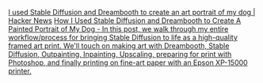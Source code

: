 
[I used Stable Diffusion and Dreambooth to create an art portrait of my dog | Hacker News](https://news.ycombinator.com/item?id=35592847)
[How I Used Stable Diffusion and Dreambooth to Create A Painted Portrait of My Dog - In this post, we walk through my entire workflow/process for bringing Stable Diffusion to life as a high-quality framed art print. We'll touch on making art with Dreambooth, Stable Diffusion, Outpainting, Inpainting, Upscaling, preparing for print with Photoshop, and finally printing on fine-art paper with an Epson XP-15000 printer.](https://www.shruggingface.com/blog/how-i-used-stable-diffusion-and-dreambooth-to-create-a-painted-portrait-of-my-dog)

